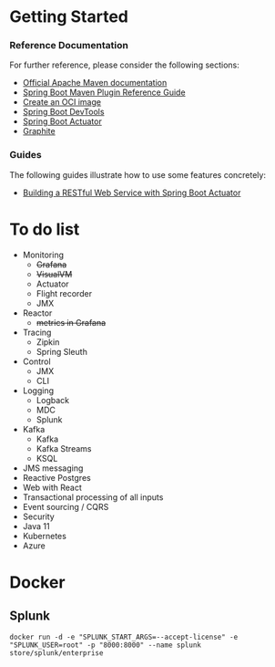 # Getting Started

### Reference Documentation

For further reference, please consider the following sections:

* [Official Apache Maven documentation](https://maven.apache.org/guides/index.html)
* [Spring Boot Maven Plugin Reference Guide](https://docs.spring.io/spring-boot/docs/2.6.1/maven-plugin/reference/html/)
* [Create an OCI image](https://docs.spring.io/spring-boot/docs/2.6.1/maven-plugin/reference/html/#build-image)
* [Spring Boot DevTools](https://docs.spring.io/spring-boot/docs/2.6.1/reference/htmlsingle/#using-boot-devtools)
* [Spring Boot Actuator](https://docs.spring.io/spring-boot/docs/2.6.1/reference/htmlsingle/#production-ready)
* [Graphite](https://docs.spring.io/spring-boot/docs/2.6.1/reference/html/production-ready-features.html#production-ready-metrics-export-graphite)

### Guides

The following guides illustrate how to use some features concretely:

* [Building a RESTful Web Service with Spring Boot Actuator](https://spring.io/guides/gs/actuator-service/)

# To do list
* Monitoring
    * ~~Grafana~~
    * ~~VisualVM~~
    * Actuator
    * Flight recorder
    * JMX
* Reactor
    * ~~metrics in Grafana~~
* Tracing
  * Zipkin
  * Spring Sleuth
* Control
  * JMX
  * CLI
* Logging
  * Logback 
  * MDC
  * Splunk
* Kafka
  * Kafka
  * Kafka Streams
  * KSQL
* JMS messaging
* Reactive Postgres
* Web with React
* Transactional processing of all inputs
* Event sourcing / CQRS
* Security
* Java 11
* Kubernetes
* Azure

# Docker
## Splunk

`docker run -d -e "SPLUNK_START_ARGS=--accept-license" -e "SPLUNK_USER=root" -p "8000:8000" --name splunk store/splunk/enterprise`